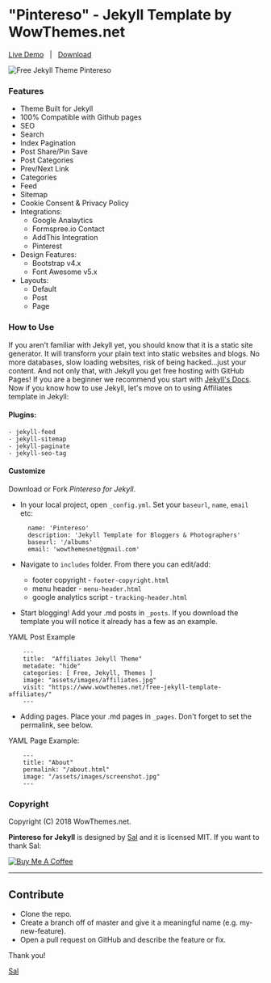 # "Pintereso" - Jekyll Template by WowThemes.net

[Live Demo](https://wowthemesnet.github.io/template-pintereso-bootstrap-jekyll/) &nbsp; | &nbsp; [Download](https://github.com/wowthemesnet/template-pintereso-bootstrap-jekyll/archive/master.zip)

![Free Jekyll Theme Pintereso](assets/images/screenshot.jpg)

### Features

- Theme Built for Jekyll
- 100% Compatible with Github pages
- SEO
- Search
- Index Pagination
- Post Share/Pin Save
- Post Categories
- Prev/Next Link
- Categories
- Feed
- Sitemap
- Cookie Consent & Privacy Policy
- Integrations:
    - Google Analaytics
    - Formspree.io Contact
    - AddThis Integration
    - Pinterest
- Design Features:
    - Bootstrap v4.x
    - Font Awesome v5.x
- Layouts:
    - Default
    - Post
    - Page
    
### How to Use

If you aren't familiar with Jekyll yet, you should know that it is a static site generator. It will transform your plain text into static websites and blogs. No more databases, slow loading websites, risk of being hacked...just your content. And not only that, with Jekyll you get free hosting with GitHub Pages! If you are a beginner we recommend you start with [Jekyll's Docs](https://jekyllrb.com/docs/installation/). Now if you know how to use Jekyll, let's move on to using Affiliates template in Jekyll:

#### Plugins: 
    - jekyll-feed
    - jekyll-sitemap
    - jekyll-paginate
    - jekyll-seo-tag

#### Customize

Download or Fork *Pintereso for Jekyll*. 

- In your local project, open <code>_config.yml</code>. Set your <code>baseurl</code>, <code>name</code>, <code>email</code> etc:

        name: 'Pintereso'
        description: 'Jekyll Template for Bloggers & Photographers'
        baseurl: '/albums'
        email: 'wowthemesnet@gmail.com'
        
- Navigate to <code>includes</code> folder. From there you can edit/add:

    - footer copyright - <code>footer-copyright.html</code>
    - menu header - <code>menu-header.html</code>
    - google analytics script - <code>tracking-header.html</code>

- Start blogging! Add your .md posts in <code>_posts</code>. If you download the template you will notice it already has a few as an example. 

YAML Post Example

        ---
        title:  "Affiliates Jekyll Theme"
        metadate: "hide"
        categories: [ Free, Jekyll, Themes ]
        image: "assets/images/affiliates.jpg"
        visit: "https://www.wowthemes.net/free-jekyll-template-affiliates/"
        ---
     
- Adding pages. Place your .md pages in <code>_pages</code>. Don't forget to set the permalink, see below.
    
YAML Page Example:

        ---
        title: "About"
        permalink: "/about.html"
        image: "/assets/images/screenshot.jpg"
        ---


### Copyright

Copyright (C) 2018 WowThemes.net.

**Pintereso for Jekyll** is designed by [Sal](https://www.wowthemes.net) and it is licensed MIT. If you want to thank Sal:

<a href="https://www.buymeacoffee.com/sal" target="_blank"><img src="https://www.buymeacoffee.com/assets/img/custom_images/orange_img.png" alt="Buy Me A Coffee" style="height: auto !important;width: auto !important;" ></a>

-----------------

## Contribute

- Clone the repo.
- Create a branch off of master and give it a meaningful name (e.g. my-new-feature).
- Open a pull request on GitHub and describe the feature or fix. 

Thank you!

[Sal](https://www.wowthemes.net)
